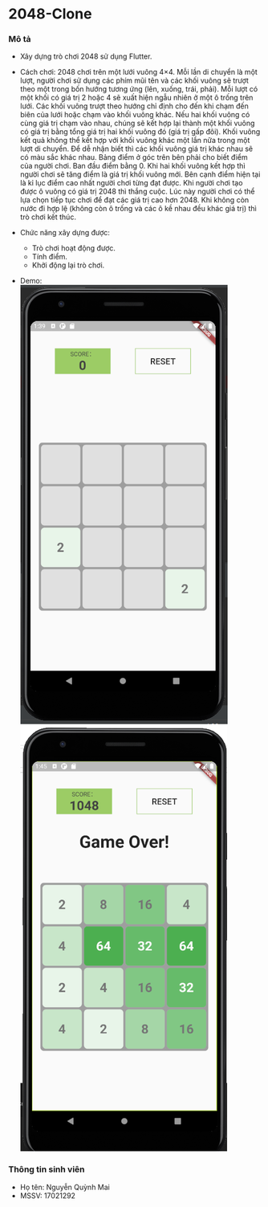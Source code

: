 # 2048-Clone</h3>
### Mô tả</h4>
- Xây dựng trò chơi 2048 sử dụng Flutter.

- Cách chơi: 2048 chơi trên một lưới vuông 4×4. Mỗi lần di chuyển là một lượt, người chơi sử dụng các phím mũi tên và các khối vuông sẽ trượt theo một trong bốn hướng tương ứng (lên, xuống, trái, phải). Mỗi lượt có một khối có giá trị 2 hoặc 4 sẽ xuất hiện ngẫu nhiên ở một ô trống trên lưới. Các khối vuông trượt theo hướng chỉ định cho đến khi chạm đến biên của lưới hoặc chạm vào khối vuông khác. Nếu hai khối vuông có cùng giá trị chạm vào nhau, chúng sẽ kết hợp lại thành một khối vuông có giá trị bằng tổng giá trị hai khối vuông đó (giá trị gấp đôi). Khối vuông kết quả không thể kết hợp với khối vuông khác một lần nữa trong một lượt di chuyển. Để dễ nhận biết thì các khối vuông giá trị khác nhau sẽ có màu sắc khác nhau. Bảng điểm ở góc trên bên phải cho biết điểm của người chơi. Ban đầu điểm bằng 0. Khi hai khối vuông kết hợp thì người chơi sẽ tăng điểm là giá trị khối vuông mới. Bên cạnh điểm hiện tại là kỉ lục điểm cao nhất người chơi từng đạt được. Khi người chơi tạo được ô vuông có giá trị 2048 thì thắng cuộc. Lúc này người chơi có thể lựa chọn tiếp tục chơi để đạt các giá trị cao hơn 2048. Khi không còn nước đi hợp lệ (không còn ô trống và các ô kề nhau đều khác giá trị) thì trò chơi kết thúc.

- Chức năng xây dựng được:
    - Trò chơi hoạt động được.
    - Tính điểm.
    - Khởi động lại trò chơi.
* Demo: <br>
![image 1](./images/1.png)
![image 2](./images/2.png)

### Thông tin sinh viên
* Họ tên: Nguyễn Quỳnh Mai
* MSSV: 17021292




